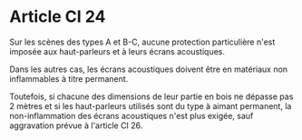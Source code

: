 # Article CI 24

Sur les scènes des types A et B-C, aucune protection particulière n'est imposée aux haut-parleurs et à leurs écrans acoustiques.

Dans les autres cas, les écrans acoustiques doivent être en matériaux non inflammables à titre permanent.

Toutefois, si chacune des dimensions de leur partie en bois ne dépasse pas 2 mètres et si les haut-parleurs utilisés sont du type à aimant permanent, la non-inflammation des écrans acoustiques n'est plus exigée, sauf aggravation prévue à l'article CI 26.
